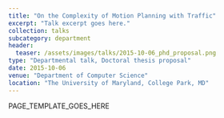 ```yaml
---
title: "On the Complexity of Motion Planning with Traffic"
excerpt: "Talk excerpt goes here."
collection: talks
subcategory: department
header: 
  teaser: /assets/images/talks/2015-10-06_phd_proposal.png
type: "Departmental talk, Doctoral thesis proposal"
date: 2015-10-06
venue: "Department of Computer Science"
location: "The University of Maryland, College Park, MD"
---
```


PAGE_TEMPLATE_GOES_HERE

